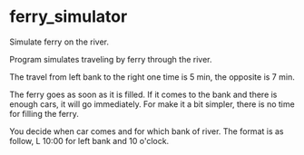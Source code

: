 # ferry_simulator
Simulate ferry on the river.

Program simulates traveling by ferry through the river.  

The travel from left bank to the right one time is 5 min, the opposite is 7 min.  

The ferry goes as soon as it is filled. If it comes to the bank and there is enough cars, it will go immediately. For make it a bit simpler, there is no time for filling the ferry.

You decide when car comes and for which bank of river. The format is as follow, L 10:00 for left bank and 10 o'clock.
